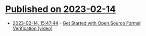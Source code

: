 # [Published on 2023-02-14](index.md)

* [2023-02-14, 15:47:44](https://news.ycombinator.com/item?id=34791015) - [Get Started with Open Source Formal Verification [video]](https://fosdem.org/2023/schedule/event/open_source_formal_verification/)
